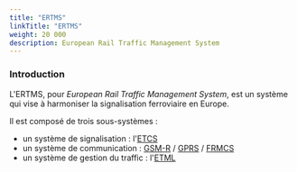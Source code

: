 ```yaml
---
title: "ERTMS"
linkTitle: "ERTMS"
weight: 20 000
description: European Rail Traffic Management System
---
```



### Introduction

L'ERTMS, pour _European Rail Traffic Management System_, est un système qui vise à harmoniser la signalisation
ferroviaire en Europe.

Il est composé de trois sous-systèmes :
- un système de signalisation : l'[ETCS](etcs/)
- un système de communication : [GSM-R](gsm-r/) / [GPRS](gprs/) / [FRMCS](frmcs/)
- un système de gestion du traffic : l'[ETML](etml/)